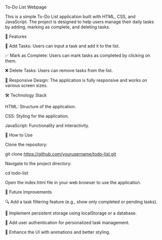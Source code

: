 To-Do List Webpage

This is a simple To-Do List application built with HTML, CSS, and JavaScript. The project is designed to help users manage their daily tasks by adding, marking as complete, and deleting tasks.

🌟 Features

🎯 Add Tasks: Users can input a task and add it to the list.

✅ Mark as Complete: Users can mark tasks as completed by clicking on them.

❌ Delete Tasks: Users can remove tasks from the list.

📱 Responsive Design: The application is fully responsive and works on various screen sizes.

🛠️ Technology Stack

HTML: Structure of the application.

CSS: Styling for the application.

JavaScript: Functionality and interactivity.

🚀 How to Use

Clone the repository:

git clone https://github.com/yourusername/todo-list.git

Navigate to the project directory:

cd todo-list

Open the index.html file in your web browser to use the application.


🌈 Future Improvements

🔍 Add a task filtering feature (e.g., show only completed or pending tasks).

💾 Implement persistent storage using localStorage or a database.

🔐 Add user authentication for personalized task management.

🎨 Enhance the UI with animations and better styling.
